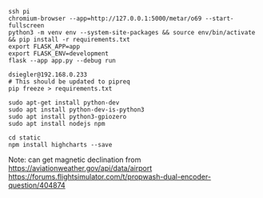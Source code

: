 ```
ssh pi
chromium-browser --app=http://127.0.0.1:5000/metar/o69 --start-fullscreen
python3 -m venv env --system-site-packages && source env/bin/activate && pip install -r requirements.txt
export FLASK_APP=app
export FLASK_ENV=development
flask --app app.py --debug run

dsiegler@192.168.0.233
# This should be updated to pipreq
pip freeze > requirements.txt

sudo apt-get install python-dev
sudo apt install python-dev-is-python3
sudo apt install python3-gpiozero
sudo apt install nodejs npm

cd static
npm install highcharts --save
```

Note: can get magnetic declination from https://aviationweather.gov/api/data/airport
https://forums.flightsimulator.com/t/propwash-dual-encoder-question/404874